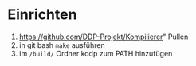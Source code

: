 # Einrichten

<to-do></to-do>

1. https://github.com/DDP-Projekt/Kompilierer" Pullen
2. in git bash `make` ausführen
3. im `/build/` Ordner kddp zum PATH hinzufügen